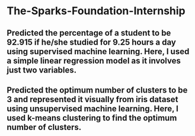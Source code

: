 # The-Sparks-Foundation-Internship

## Predicted the percentage of a student to be 92.915 if he/she studied for 9.25 hours a day using supervised machine learning. Here, I used a simple linear regression model as it involves just two variables.

## Predicted the optimum number of clusters to be 3 and represented it visually from iris dataset using unsupervised machine learning. Here, I used k-means clustering to find the optimum number of clusters.
